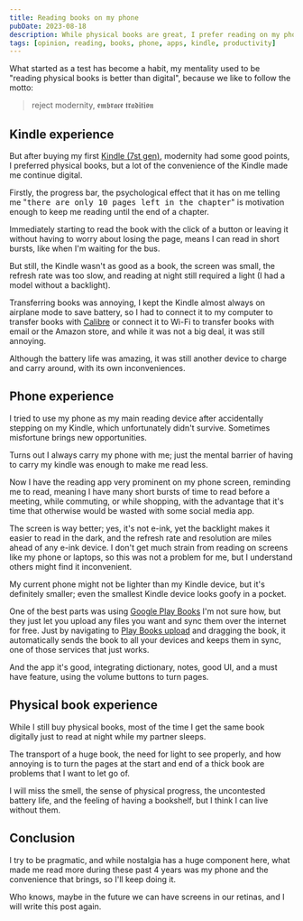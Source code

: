 ```yaml
---
title: Reading books on my phone
pubDate: 2023-08-18
description: While physical books are great, I prefer reading on my phone
tags: [opinion, reading, books, phone, apps, kindle, productivity]
---
```


What started as a test has become a habit, my mentality used to be "reading physical books is better than digital", because we like to follow the motto:

> reject modernity, 𝖊𝖒𝖇𝖗𝖆𝖈𝖊 𝖙𝖗𝖆𝖉𝖎𝖙𝖎𝖔𝖓

## Kindle experience

But after buying my first [Kindle (7st gen)](https://www.amazon.com/Kindle-Paperwhite-reader-Previous-Generation/dp/B00QJE3MGU), modernity had some good points, I preferred physical books, but a lot of the convenience of the Kindle made me continue digital.

Firstly, the progress bar, the psychological effect that it has on me telling me "<tt>there are only 10 pages left in the chapter</tt>" is motivation enough to keep me reading until the end of a chapter.

Immediately starting to read the book with the click of a button or leaving it without having to worry about losing the page, means I can read in short bursts, like when I'm waiting for the bus.

But still, the Kindle wasn't as good as a book, the screen was small, the refresh rate was too slow, and reading at night still required a light (I had a model without a backlight).

Transferring books was annoying, I kept the Kindle almost always on airplane mode to save battery, so I had to connect it to my computer to transfer books with [Calibre](https://calibre-ebook.com/) or connect it to Wi-Fi to transfer books with email or the Amazon store, and while it was not a big deal, it was still annoying.

Although the battery life was amazing, it was still another device to charge and carry around, with its own inconveniences.

## Phone experience

I tried to use my phone as my main reading device after accidentally stepping on my Kindle, which unfortunately didn't survive. Sometimes misfortune brings new opportunities.

Turns out I always carry my phone with me; just the mental barrier of having to carry my kindle was enough to make me read less. 

Now I have the reading app very prominent on my phone screen, reminding me to read, meaning I have many short bursts of time to read before a meeting, while commuting, or while shopping, with the advantage that it's time that otherwise would be wasted with some social media app.

The screen is way better; yes, it's not e-ink, yet the backlight makes it easier to read in the dark, and the refresh rate and resolution are miles ahead of any e-ink device. I don't get much strain from reading on screens like my phone or laptops, so this was not a problem for me, but I understand others might find it inconvenient.

My current phone might not be lighter than my Kindle device, but it's definitely smaller; even the smallest Kindle device looks goofy in a pocket.

One of the best parts was using [Google Play Books](https://play.google.com/store/books?hl=en&gl=US) I'm not sure how, but they just let you upload any files you want and sync them over the internet for free. Just by navigating to [Play Books upload](https://play.google.com/books/uploads) and dragging the book, it automatically sends the book to all your devices and keeps them in sync, one of those services that just works.

And the app it's good, integrating dictionary, notes, good UI, and a must have feature, using the volume buttons to turn pages.

## Physical book experience

While I still buy physical books, most of the time I get the same book digitally just to read at night while my partner sleeps.

The transport of a huge book, the need for light to see properly, and how annoying is to turn the pages at the start and end of a thick book are problems that I want to let go of.

I will miss the smell, the sense of physical progress, the uncontested battery life, and the feeling of having a bookshelf, but I think I can live without them.

## Conclusion

I try to be pragmatic, and while nostalgia has a huge component here, what made me read more during these past 4 years was my phone and the convenience that brings, so I'll keep doing it.

Who knows, maybe in the future we can have screens in our retinas, and I will write this post again.
